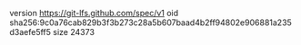 version https://git-lfs.github.com/spec/v1
oid sha256:9c0a76cab829b3f3b273c28a5b607baad4b2ff94802e906881a235d3aefe5ff5
size 24373
